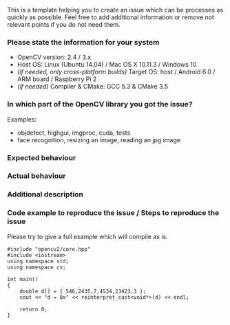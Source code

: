 This is a template helping you to create an issue which can be processes as quickly as possible. Feel free to add additional information or remove not relevant points if you do not need them.
### Please state the information for your system
- OpenCV version: 2.4 / 3.x
- Host OS: Linux (Ubuntu 14.04)  / Mac OS X 10.11.3 / Windows 10
- *(if needed, only cross-platform builds)* Target OS: host / Android 6.0 / ARM board / Raspberry Pi 2
- *(if needed)* Compiler & CMake: GCC 5.3 & CMake 3.5

### In which part of the OpenCV library you got the issue?
Examples:
- objdetect, highgui, imgproc, cuda, tests
- face recognition, resizing an image, reading an jpg image

### Expected behaviour

### Actual behaviour

### Additional description

### Code example to reproduce the issue / Steps to reproduce the issue
Please try to give a full example which will compile as is.
```
#include "opencv2/core.hpp"
#include <iostream>
using namespace std;
using namespace cv;

int main()
{
    double d[] = { 546,2435,7,4534,23423,3 };
    cout << "d = 0x" << reinterpret_cast<void*>(d) << endl;

    return 0;
}
```
